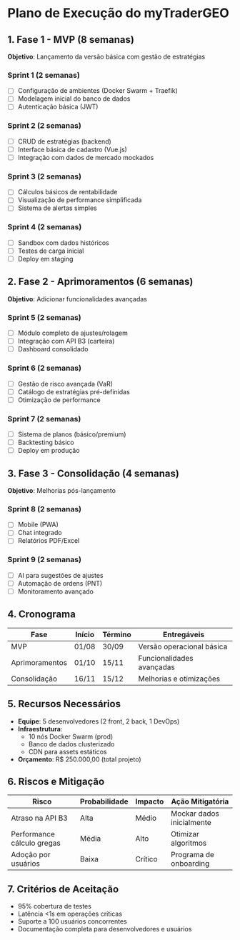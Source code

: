 # Plano de Execução do myTraderGEO

## 1. Fase 1 - MVP (8 semanas)
**Objetivo**: Lançamento da versão básica com gestão de estratégias

### Sprint 1 (2 semanas)
- [ ] Configuração de ambientes (Docker Swarm + Traefik)
- [ ] Modelagem inicial do banco de dados
- [ ] Autenticação básica (JWT)

### Sprint 2 (2 semanas)
- [ ] CRUD de estratégias (backend)
- [ ] Interface básica de cadastro (Vue.js)
- [ ] Integração com dados de mercado mockados

### Sprint 3 (2 semanas)
- [ ] Cálculos básicos de rentabilidade
- [ ] Visualização de performance simplificada
- [ ] Sistema de alertas simples

### Sprint 4 (2 semanas)
- [ ] Sandbox com dados históricos
- [ ] Testes de carga inicial
- [ ] Deploy em staging

## 2. Fase 2 - Aprimoramentos (6 semanas)
**Objetivo**: Adicionar funcionalidades avançadas

### Sprint 5 (2 semanas)
- [ ] Módulo completo de ajustes/rolagem
- [ ] Integração com API B3 (carteira)
- [ ] Dashboard consolidado

### Sprint 6 (2 semanas)
- [ ] Gestão de risco avançada (VaR)
- [ ] Catálogo de estratégias pré-definidas
- [ ] Otimização de performance

### Sprint 7 (2 semanas)
- [ ] Sistema de planos (básico/premium)
- [ ] Backtesting básico
- [ ] Deploy em produção

## 3. Fase 3 - Consolidação (4 semanas)
**Objetivo**: Melhorias pós-lançamento

### Sprint 8 (2 semanas)
- [ ] Mobile (PWA)
- [ ] Chat integrado
- [ ] Relatórios PDF/Excel

### Sprint 9 (2 semanas)
- [ ] AI para sugestões de ajustes
- [ ] Automação de ordens (PNT)
- [ ] Monitoramento avançado

## 4. Cronograma
| Fase | Início | Término | Entregáveis |
|------|--------|---------|-------------|
| MVP | 01/08 | 30/09 | Versão operacional básica |
| Aprimoramentos | 01/10 | 15/11 | Funcionalidades avançadas |
| Consolidação | 16/11 | 15/12 | Melhorias e otimizações |

## 5. Recursos Necessários
- **Equipe**: 5 desenvolvedores (2 front, 2 back, 1 DevOps)
- **Infraestrutura**: 
  - 10 nós Docker Swarm (prod)
  - Banco de dados clusterizado
  - CDN para assets estáticos
- **Orçamento**: R$ 250.000,00 (total projeto)

## 6. Riscos e Mitigação
| Risco | Probabilidade | Impacto | Ação Mitigatória |
|-------|--------------|---------|------------------|
| Atraso na API B3 | Alta | Médio | Mockar dados inicialmente |
| Performance cálculo gregas | Média | Alto | Otimizar algoritmos |
| Adoção por usuários | Baixa | Crítico | Programa de onboarding |

## 7. Critérios de Aceitação
- 95% cobertura de testes
- Latência <1s em operações críticas
- Suporte a 100 usuários concorrentes
- Documentação completa para desenvolvedores e usuários